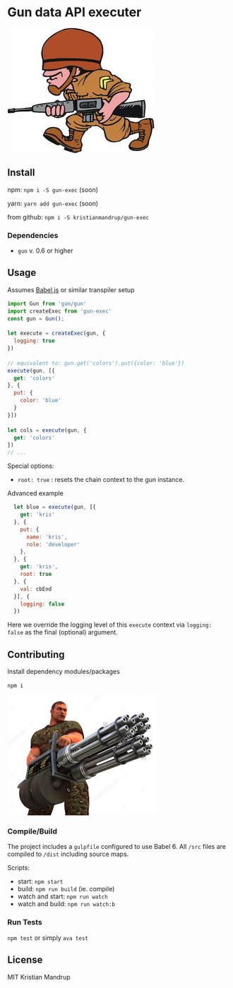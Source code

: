 # Gun data API executer

![gun-exec](https://github.com/kristianmandrup/gun-exec/raw/master/army-guy.jpg)

## Install

npm: `npm i -S gun-exec` (soon)

yarn: `yarn add gun-exec` (soon)

from github: `npm i -S kristianmandrup/gun-exec`

### Dependencies

- `gun` v. 0.6 or higher

## Usage

Assumes [Babel.js](https://babeljs.io) or similar transpiler setup

```js
import Gun from 'gun/gun'
import createExec from 'gun-exec'
const gun = Gun();

let execute = createExec(gun, {
  logging: true
})

// equivalent to: gun.get('colors').put({color: 'blue'})
execute(gun, [{
  get: 'colors'
}, {
  put: {
    color: 'blue'
  }
}])

let cols = execute(gun, {
  get: 'colors'
})
// ...
```

Special options:
- `root: true` : resets the chain context to the gun instance.

Advanced example

```js
  let blue = execute(gun, [{
    get: 'kris'
  }, {
    put: {
      name: 'kris',
      role: 'developer'
    },
  }, {
    get: 'kris',
    root: true
  }, {
    val: cbEnd
  }], {
    logging: false
  })
```

Here we override the logging level of this `execute` context via `logging: false` as the final (optional) argument.

## Contributing

Install dependency modules/packages

`npm i`

![bad ass](https://github.com/kristianmandrup/gun-exec/raw/master/bad-ass.jpg)

### Compile/Build

The project includes a `gulpfile` configured to use Babel 6.
All `/src` files are compiled to `/dist` including source maps.

Scripts:

- start: `npm start`
- build: `npm run build` (ie. compile)
- watch and start: `npm run watch`
- watch and build: `npm run watch:b`

### Run Tests

`npm test` or simply `ava test`

## License

MIT Kristian Mandrup
